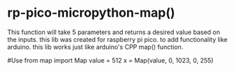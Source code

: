 # rp-pico-micropython-map()

This function will take 5 parameters and returns a desired value based on the inputs.
this lib was created for raspberry pi pico. to add functionality like arduino.
this lib works just like arduino's CPP map() function.


#Use
from map import Map
value = 512
x = Map(value, 0, 1023, 0, 255)
